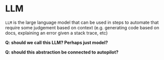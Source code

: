 # LLM

`LLM` is the large language model that can be used in steps to automate that require some judgement based on context (e.g. generating code based on docs, explaining an error given a stack trace, etc)

**Q: should we call this LLM? Perhaps just model?**

**Q: should this abstraction be connected to autopilot?**
